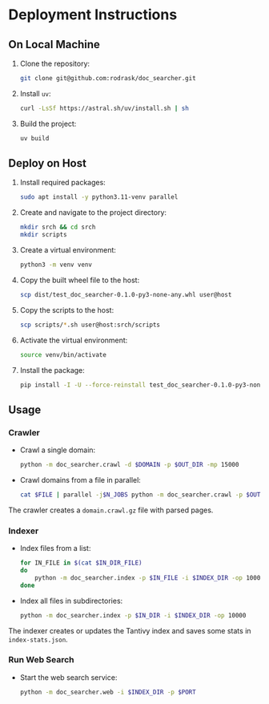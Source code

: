 # Deployment Instructions

## On Local Machine

1. Clone the repository:
    ```sh
    git clone git@github.com:rodrask/doc_searcher.git
    ```

2. Install `uv`:
    ```sh
    curl -LsSf https://astral.sh/uv/install.sh | sh
    ```

3. Build the project:
    ```sh
    uv build
    ```

## Deploy on Host

1. Install required packages:
    ```sh
    sudo apt install -y python3.11-venv parallel
    ```

2. Create and navigate to the project directory:
    ```sh
    mkdir srch && cd srch
    mkdir scripts
    ```

3. Create a virtual environment:
    ```sh
    python3 -m venv venv
    ```

4. Copy the built wheel file to the host:
    ```sh
    scp dist/test_doc_searcher-0.1.0-py3-none-any.whl user@host
    ```

5. Copy the scripts to the host:
    ```sh
    scp scripts/*.sh user@host:srch/scripts
    ```

6. Activate the virtual environment:
    ```sh
    source venv/bin/activate
    ```

7. Install the package:
    ```sh
    pip install -I -U --force-reinstall test_doc_searcher-0.1.0-py3-none-any.whl
    ```

## Usage

### Crawler

- Crawl a single domain:
    ```sh
    python -m doc_searcher.crawl -d $DOMAIN -p $OUT_DIR -mp 15000
    ```

- Crawl domains from a file in parallel:
    ```sh
    cat $FILE | parallel -j$N_JOBS python -m doc_searcher.crawl -p $OUTPUT_DIR -d {}
    ```

The crawler creates a `domain.crawl.gz` file with parsed pages.

### Indexer

- Index files from a list:
    ```sh
    for IN_FILE in $(cat $IN_DIR_FILE)
    do
        python -m doc_searcher.index -p $IN_FILE -i $INDEX_DIR -op 10000
    done
    ```

- Index all files in subdirectories:
    ```sh
    python -m doc_searcher.index -p $IN_DIR -i $INDEX_DIR -op 10000
    ```

The indexer creates or updates the Tantivy index and saves some stats in `index-stats.json`.

### Run Web Search

- Start the web search service:
    ```sh
    python -m doc_searcher.web -i $INDEX_DIR -p $PORT
    ```